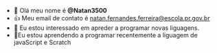 - 👋 Olá meu nome é **@Natan3500**
- 👍 Meu email de contato é natan.fernandes.ferreira@escola.pr.gov.br
- 👀 Eu estou interessado em apreder a programar novas liguagens.
- 🌱Eu estou aprendendo a programar recentemente a liguagem de javaScript e Scratch

